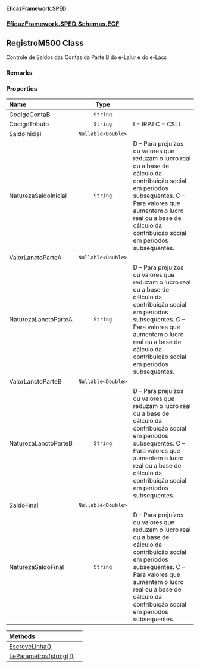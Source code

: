 #### [EficazFramework.SPED](EficazFrameworkSPED.md 'EficazFramework SPED')
### [EficazFramework.SPED.Schemas.ECF](EficazFramework.SPED.Schemas.ECF.md 'EficazFramework.SPED.Schemas.ECF')

## RegistroM500 Class

Controle de Saldos das Contas da Parte B do e-Lalur e do e-Lacs

### Remarks
### Properties

| Name | Type | |
| :--- | :---: | :--- |
| CodigoContaB | `String` |  |
| CodigoTributo | `String` | I = IRPJ            C = CSLL |
| SaldoInicial | `Nullable<Double>` |  |
| NaturezaSaldoInicial | `String` | D – Para prejuízos ou valores que reduzam o lucro real ou a base de cálculo da contribuição social em períodos subsequentes.            C – Para valores que aumentem o lucro real ou a base de cálculo da contribuição social em períodos subsequentes. |
| ValorLanctoParteA | `Nullable<Double>` |  |
| NaturezaLanctoParteA | `String` | D – Para prejuízos ou valores que reduzam o lucro real ou a base de cálculo da contribuição social em períodos subsequentes.            C – Para valores que aumentem o lucro real ou a base de cálculo da contribuição social em períodos subsequentes. |
| ValorLanctoParteB | `Nullable<Double>` |  |
| NaturezaLanctoParteB | `String` | D – Para prejuízos ou valores que reduzam o lucro real ou a base de cálculo da contribuição social em períodos subsequentes.            C – Para valores que aumentem o lucro real ou a base de cálculo da contribuição social em períodos subsequentes. |
| SaldoFinal | `Nullable<Double>` |  |
| NaturezaSaldoFinal | `String` | D – Para prejuízos ou valores que reduzam o lucro real ou a base de cálculo da contribuição social em períodos subsequentes.            C – Para valores que aumentem o lucro real ou a base de cálculo da contribuição social em períodos subsequentes. |

| Methods | |
| :--- | :--- |
| [EscreveLinha()](EficazFramework.SPED.Schemas.ECF/RegistroM500/EscreveLinha().md 'EficazFramework.SPED.Schemas.ECF.RegistroM500.EscreveLinha()') | |
| [LeParametros(string[])](EficazFramework.SPED.Schemas.ECF/RegistroM500/LeParametros(string[]).md 'EficazFramework.SPED.Schemas.ECF.RegistroM500.LeParametros(string[])') | |
